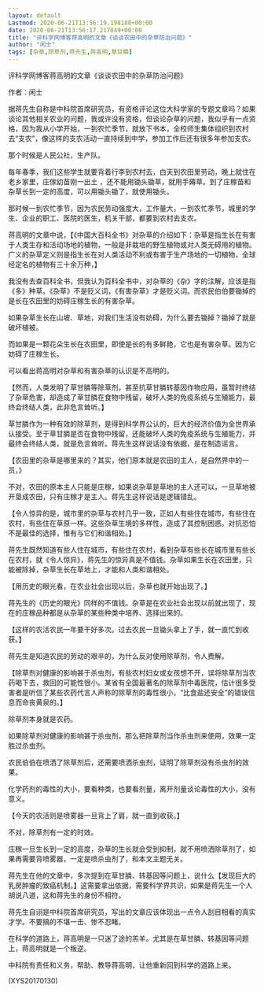 ```yaml
---
layout: default
Lastmod: 2020-06-21T13:56:19.198188+00:00
date: 2020-06-21T13:56:17.217049+00:00
title: "评科学网博客蒋高明的文章《谈谈农田中的杂草防治问题》"
author: "闲士"
tags: [杂草,除草剂,蒋先生,蒋高明,草甘膦]
---
```


评科学网博客蒋高明的文章《谈谈农田中的杂草防治问题》

作者：闲士

据蒋先生自称是中科院首席研究员，有资格评论这位大科学家的专题文章吗？如果谈论其他相关农业的问题，我或许没有资格，但谈论杂草的问题，我似乎有一点资格，因为我从小学开始，一到农忙季节，就放下书本，全校师生集体组织到农村去“支农”，像这样的支农活动一直持续到中学，参加工作后还有很多年参加支农。

那个时候是人民公社，生产队。

每年春季，我们这些学生就要背着行李到农村去，白天到农田里劳动，晚上就住在老乡家里，庄傢幼苗刚一出土 ，还不能用锄头锄草，就用手薅草。到了庄稼苗和杂草长到一定的高度，可以用锄头锄了，就使用锄头。

那时候一到农忙季节，因为农民劳动强度大，工作量大，一到农忙季节，城里的学生、企业的职工、医院的医生，机关干部，都要到农村去支农。

蒋高明的文章中说，【《中国大百科全书》对杂草的介绍如下：杂草是指生长在有害于人类生存和活动场地的植物，一般是非栽培的野生植物或对人类无碍用的植物。广义的杂草定义则是指生长在对人类活动不利或有害于生产场地的一切植物，全球经定名的植物有三十余万种，】

我没有去查百科全书，但我认为百科全书中，对杂草的《杂》字的注解，应该是指《多》种草。《杂草》不是贬义词，《有害杂草》才是贬义词。而农民伯伯要锄掉的是长在农田里的妨碍庄稼生长的有害杂草。

如果杂草生长在山坡、草地，对我们生活没有妨碍，为什么要去锄掉？锄掉了就是破坏植被。

而如果是一颗花朵生长在农田里，即使是长的有多鲜艳，它也是有害杂草。因为它妨碍了庄稼生长。

可以看出蒋高明对杂草和有害杂草的认识是不高明的。

【然而，人类发明了草甘膦等除草剂，甚至抗草甘膦转基因作物应用，虽暂时终结了杂草危害，却造成了草甘膦在食物中残留，破坏人类的免疫系统与生殖能力，最终会终结人类，此非危言耸听。】

草甘膦作为一种有效的除草剂，是得到科学界公认的，巨大的经济价值为全世界承认接受。至于草甘膦是否在食物中残留，还能破坏人类的免疫系统与生殖能力，并最终会终结人类，就是危言耸听。蒋先生这样说话没有依据，是在制造谣言。

【农田里的杂草是哪里来的？其实，他们原本就是农田的主人，是自然界中的一员，》

不对，农田的原本主人只能是庄稼，如果说杂草是草地的主人还可以，一旦草地被开垦成农田，只有庄稼才是主人。蒋先生这样说话是逻辑错乱。

【令人惊异的是，城市里的杂草与农村几乎一致，正如人有些住在城市，有些住在农村，有些住在草原一样。这些杂草生境的多样性，造成了其控制困惑。对抗恐怕不是最佳的选择，惟有与它们和谐相处。】

蒋先生既然知道有些人住在城市，有些住在农村，看到杂草有些长在城市里有些长在农村，就《令人惊异》，蒋先生的惊异真是不值钱。杂草如果生长在农田里，只能被除掉，杂草生长在草地上，才能和人类和谐相处。

【用历史的眼光看，在农业社会出现以后，杂草也就开始出现了。】

蒋先生的《历史的眼光》同样的不值钱。杂草是在农业社会出现以前就出现了，现在的庄稼品种都是从杂草的某些种类中培养、选择出来的。

【这样的农活农民一年要干好多次。过去农民一旦锄头拿上了手，就一直忙到收获。】

蒋先生是知道农民的劳动的艰辛的，为什么反对使用除草剂，令人费解。

【除草剂对健康的影响甚于杀虫剂，有些农村妇女或女孩想不开，误将除草剂当农药喝下去，救回的可能性很小。某省有全国最著名的除草剂中毒医院，估计很多受害者是听信了某些农药代言人声称的除草剂的毒性很小，“比食盐还安全”的错误信息而命丧黄泉的。】

除草剂本身就是农药。

如果除草剂对健康的影响甚于杀虫剂，那么把除草剂当作杀虫剂来使用，效果一定胜过杀虫剂。

农民伯伯在喷洒了除草剂后，还需要喷洒杀虫剂，证明了除草剂没有杀虫剂的效果。

化学药剂的毒性的大小，要看种类，也要看剂量，离开剂量谈论毒性的大小，没有意义。

【今天的农活则是喷雾器一旦背上了肩，就一直到收获。】

不对，除草剂有一定的时效。

庄稼一旦生长到一定的高度，杂草的生长就会受到抑制，就不用喷洒除草剂了，如果再需要背喷雾器，一定是喷杀虫剂了，和本文主题无关。

蒋先生在他的文章中，多次提到在草甘膦、转基因等问题上，说什么【发现巨大的乳房肿瘤的致癌机制。】这需要拿出依据，需要科学界共识，如果是蒋先生一个人胡说八道，这和蒋先生的身份不相符。

蒋先生自诩是中科院首席研究员，写出的文章应该体现出一点令人刮目相看的真实才学。不要搞的不堪一击、惨不忍睹。

在科学的道路上，蒋高明是一只迷了途的羔羊。尤其是在草甘膦、转基因等问题上，蒋高明就是一个叛逆。

中科院有责任和义务，帮助、教导蒋高明，让他重新回到科学的道路上来。

(XYS20170130)

